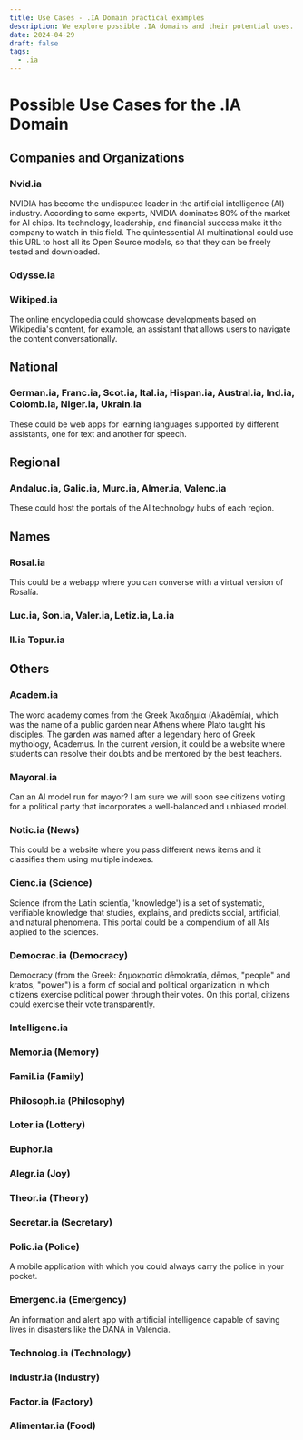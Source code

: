 ```yaml
---
title: Use Cases - .IA Domain practical examples
description: We explore possible .IA domains and their potential uses.
date: 2024-04-29
draft: false
tags:
  - .ia
---
```


# Possible Use Cases for the .IA Domain

## Companies and Organizations

### Nvid.ia

NVIDIA has become the undisputed leader in the artificial intelligence (AI) industry. According to some experts, NVIDIA dominates 80% of the market for AI chips. Its technology, leadership, and financial success make it the company to watch in this field. The quintessential AI multinational could use this URL to host all its Open Source models, so that they can be freely tested and downloaded.

### Odysse.ia

### Wikiped.ia

The online encyclopedia could showcase developments based on Wikipedia's content, for example, an assistant that allows users to navigate the content conversationally.

## National

### German.ia, Franc.ia, Scot.ia, Ital.ia, Hispan.ia, Austral.ia, Ind.ia, Colomb.ia, Niger.ia, Ukrain.ia

These could be web apps for learning languages supported by different assistants, one for text and another for speech.

## Regional

### Andaluc.ia, Galic.ia, Murc.ia, Almer.ia, Valenc.ia

These could host the portals of the AI technology hubs of each region.

## Names

### Rosal.ia

This could be a webapp where you can converse with a virtual version of Rosalía.

### Luc.ia, Son.ia, Valer.ia, Letiz.ia, La.ia

### Il.ia Topur.ia

## Others

### Academ.ia

The word academy comes from the Greek Ἀκαδημία (Akadēmía), which was the name of a public garden near Athens where Plato taught his disciples. The garden was named after a legendary hero of Greek mythology, Academus. In the current version, it could be a website where students can resolve their doubts and be mentored by the best teachers.

### Mayoral.ia

Can an AI model run for mayor? I am sure we will soon see citizens voting for a political party that incorporates a well-balanced and unbiased model.

### Notic.ia (News)

This could be a website where you pass different news items and it classifies them using multiple indexes.

### Cienc.ia (Science)

Science (from the Latin scientĭa, 'knowledge') is a set of systematic, verifiable knowledge that studies, explains, and predicts social, artificial, and natural phenomena. This portal could be a compendium of all AIs applied to the sciences.

### Democrac.ia (Democracy)

Democracy (from the Greek: δημοκρατία dēmokratía, dēmos, "people" and kratos, "power") is a form of social and political organization in which citizens exercise political power through their votes. On this portal, citizens could exercise their vote transparently.

### Intelligenc.ia

### Memor.ia (Memory)

### Famil.ia (Family)

### Philosoph.ia (Philosophy)

### Loter.ia (Lottery)

### Euphor.ia

### Alegr.ia (Joy)

### Theor.ia (Theory)

### Secretar.ia (Secretary)

### Polic.ia (Police)

A mobile application with which you could always carry the police in your pocket.

### Emergenc.ia (Emergency)

An information and alert app with artificial intelligence capable of saving lives in disasters like the DANA in Valencia.

### Technolog.ia (Technology)

### Industr.ia (Industry)

### Factor.ia (Factory)

### Alimentar.ia (Food)
